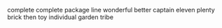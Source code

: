 complete complete package line wonderful better captain eleven plenty brick then toy individual garden tribe